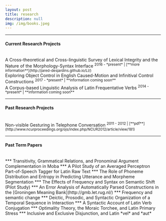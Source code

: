 ```yaml
---
layout: post
title: research
description: null
img: /img/books.jpeg
---
```


***
<sub></sub>
<a name="current"></a>
<h4>Current Research Projects</h4>  
<br>
A Cross-theoretical and Cross-linguistic Survey of Lexical Integrity and the Nature of the Morphology-Syntax Interface  
<sup>2016 - *present* | [**more information**](http://jared-desjardins.github.io/LI/)</sup>  
<br>
Exploring Object Control in English Caused-Motion and Infinitival Control Constructions  
<sup>2017 - *present* | **information coming soon**</sup>  
<br>
A Corpus-based Linguistic Analysis of Latin Frequentative Verbs  
<sup>2014 - *present* | **information coming soon**</sup>  
<br>

***
<sub></sub>
<a name="past"></a>
<h4>Past Research Projects</h4>  
<br>
Non-visible Gesturing in Telephone Conversation  
<sup>2011 - 2012 | [**pdf**](http://www.ncurproceedings.org/ojs/index.php/NCUR2012/article/view/181)</sup>  
<br>

***
<sub></sub>
<a name="termpapers"></a>
<h4>Past Term Papers</h4>
<br>
***
Transitivity, Grammatical Relations, and Pronominal Argument Complementation in Moba
***
A Pilot Study of an Averaged Perceptron Part-of-Speech Tagger for Latin Raw Text
***
The Role of Phoneme Distribution and Entropy in Predicting Utterance and Morpheme Segmentation
***
The Effects of Frequency and Syntax on Semantic Shift (Pilot Study)
***
An Error Analysis of Automatically Parsed Constructions in the [Groningen Meaning Bank](http://gmb.let.rug.nl/)
***
Frequency and semantic change
***
Deictic, Prosodic, and Syntactic Organization of a Temporal Sequence in Interaction
***
A Syntactic Account of Latin Verb Conjugation
***
Optimality Theory, the Moraic Torchee, and Latin Primary Stress
***
Inclusive and Exclusive Disjunction, and Latin *vel* and *aut*
